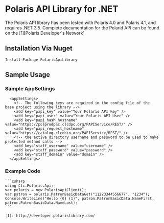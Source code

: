 # Polaris API Library for .NET

The Polaris API library has been tested with Polaris 4.0 and Polaris 4.1, and requires .NET 3.5. Complete documentation for the Polarid API can be found on the [1][Polaris Developer's Network]

## Installation Via Nuget

	Install-Package PolarisApiLibrary
	
## Sample Usage

### Sample AppSettings

      <appSettings>
		<!-- The following keys are required in the config file of the base project using the library -->
		<add key="papi_key" value="Your Polaris API Key" />
		<add key="papi_user" value="Your Polaris API User" />
		<add key="papi_hash_hostname" value="https://polprodpac.clcdpc.org/PAPIService/REST/" />
		<add key="papi_request_hostname" value="https://catalog.clcohio.org/PAPIService/REST/" />
		<!-- the active directory username and password to be used to make protected method calls -->
		<add key="staff_username" value="username" />
		<add key="staff_password" value="password" />
		<add key="staff_domain" value="domain" />
	  </appSettings>
	
### Example Code

	```csharp
	using Clc.Polaris.Api;
	var polaris = new PolarisApiClient();
	var patron = polaris.PatronBasicDataGet("11223344556677", "1234");
	Console.WriteLine("Hello {0} {1}", patron.PatronBasicData.NameFirst, patron.PatronBasicData.NameLast);
	```
	
	[1]: http://developer.polarislibrary.com/